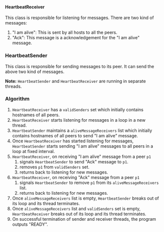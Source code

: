 #### HeartbeatReceiver
This class is responsible for listening for messages. There are two kind of messages:
1. "I am alive": This is sent by all hosts to all the peers.
2. "Ack": This message is a acknowledgement for the "I am alive" message.

### HeartbeatSender
This class is responsible for sending messages to its peer. It can send the above two kind of messages.

**Note:** `HeartbeatSender` and `HeartbeatReceiver` are running in separate threads.

### Algorithm

1. `HeartbeatReceiver` has a `validSenders` set which initially contains hostnames of all peers.
2. `HeartbeatReceiver` starts listening for messages in a loop in a new thread.
3. `HeartbeatSender` maintains a `aliveMessageReceivers` list which initially contains hostnames of all peers to send "I am alive" message.
4. Once `HeartbeatReceiver` has started listening for messages, `HeartbeatSender` starts sending "I am alive" messages to all peers in a loop at fixed interval.
5. `HeartbeatReceiver`, on receiving "I am alive" message from a peer `p1`
    1. signals `HeartbeatSender` to send "Ack" message to `p1`.
    2. removes `p1` from `validSenders` set.
    3. returns back to listening for new messages.
6. `HeartbeatReceiver`, on receiving "Ack" message from a peer `p1`
    1. signals `HeartbeatSender` to remove `p1` from its `aliveMessageReceivers` list.
    2. returns back to listening for new messages.
7. Once `aliveMessageReceivers` list is empty, `HeartbeatSender` breaks out of its loop and its thread terminates.
8. Once `aliveMessageReceivers` list and `validSenders` set is empty, `HeartbeatReceiver` breaks out of its loop and its thread terminates.
9. On successful termination of sender and receiver threads, the program outputs "READY".

